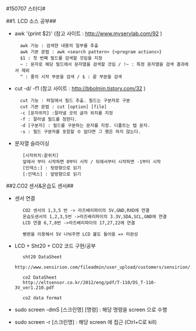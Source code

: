 #150707 스터디#

##1. LCD 소스 공부##

- awk '{print $2}' (참고 사이트 : http://www.myservlab.com/92 ) 

        awk 기능 : 검색한 내용의 일부를 추출  
        awk 기본 문법 : awk <search pattern> {<program actions>}  
        $1 : 첫 번째 필드를 검색할 것임을 지정  
        ~ : 문자로 해당 필드에서 문자열을 검색할 것임 / !~ : 특정 문자열을 검색 결과에서 제외  
        ^ : 줄의 시작 부분을 검색 / $ : 끝 부분을 검색  

- cut -d/ -f1 (참고 사이트 : http://bbolmin.tistory.com/32 )  

        cut 기능 : 파일에서 필드 추출. 필드는 구분자로 구분  
        cut 기본 문법 : cut [option] [file]  
        -c [문자위치] :잘라낼 곳의 글자 위치를 지정  
        -f : 잘라낼 필드를 정한다.  
        -d [구분자] : 필드를 구분하는 문자를 지정. 디폴트는 탭 문자.  
        -s : 필드 구분자를 포함할 수 없다면 그 행은 하지 않는다.  

- 문자열 슬라이싱

         [시작위치:끝위치]
         앞에서 부터 시작하면 0부터 시작 / 뒤에서부터 시작하면 -1부터 시작
         [인덱스:] : 뒷방향으로 읽기
         [:인덱스] : 앞방향으로 읽기
        

##2.CO2 센서&온습도 센서##

- 센서 연결  

         CO2 센서의 1,3,5 번 -> 라즈베리파이의 5V,GND,RXD에 연결
         온습도센서의 1,2,3,5번 ->라즈베리파이의 3.3V,SDA,SCL,GND에 연결
         LCD 연결 6,7,8번 ->라즈베리파이의 17,27,22에 연결
         
         빵판을 이용해서 5V 나눠주면 LCD 불도 들어옴 => 미완성
         
- LCD + Sht20 + CO2 코드 구현/공부

         sht20 DataSheet
         http://www.sensirion.com/fileadmin/user_upload/customers/sensirion/Dokumente/Humidity/Sensirion_Humidity_SHT20_Datasheet_V3.pdf
         
         co2 DataSheet
         http://eltsensor.co.kr/2012/eng/pdf/T-110/DS_T-110-3V_ver1.210.pdf
         
         co2 data format
         

- sudo screen -dmS [스크린명] [명령] : 해당 명령을 screen 으로 수행
- sudo screen -r [스크린명] : 해당 screen 에 접근 (Ctrl+C로 kill)


        
